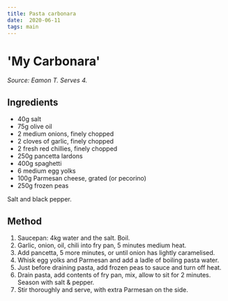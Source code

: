 ```yaml
---
title: Pasta carbonara
date:  2020-06-11
tags: main
---
```

# 'My Carbonara'

_Source: Eamon T. Serves 4._

## Ingredients

* 40g salt
* 75g olive oil
* 2 medium onions, finely chopped
* 2 cloves of garlic, finely chopped
* 2 fresh red chillies, finely chopped
* 250g pancetta lardons
* 400g spaghetti
* 6 medium egg yolks
* 100g Parmesan cheese, grated (or pecorino)
* 250g frozen peas

Salt and black pepper.

## Method

1. Saucepan: 4kg water and the salt.  Boil.
1. Garlic, onion, oil, chili into fry pan, 5 minutes medium heat.
1. Add pancetta, 5 more minutes, or until onion has lightly
   caramelised.
1. Whisk egg yolks and Parmesan and add a ladle of boiling pasta
   water.
1. Just before draining pasta, add frozen peas to sauce and turn off
   heat.
1. Drain pasta, add contents of fry pan, mix, allow to sit for 2
   minutes.  Season with salt & pepper.
1. Stir thoroughly and serve, with extra Parmesan on the side.
